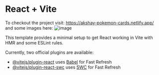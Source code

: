 # React + Vite
To checkout the project visit: https://akshay-pokemon-cards.netlify.app/
and some images here:
![image](https://github.com/user-attachments/assets/19998d83-ce73-414a-8e68-c98e64214a8f)

This template provides a minimal setup to get React working in Vite with HMR and some ESLint rules.

Currently, two official plugins are available:

- [@vitejs/plugin-react](https://github.com/vitejs/vite-plugin-react/blob/main/packages/plugin-react/README.md) uses [Babel](https://babeljs.io/) for Fast Refresh
- [@vitejs/plugin-react-swc](https://github.com/vitejs/vite-plugin-react-swc) uses [SWC](https://swc.rs/) for Fast Refresh
